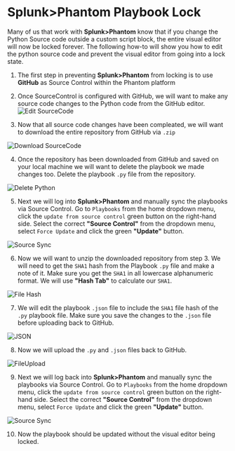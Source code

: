 # Splunk>Phantom Playbook Lock
Many of us that work with **Splunk>Phantom** know that if you change the 
Python Source code outside a custom script block, the entire visual editor will now be locked forever. 
The following how-to will show you how to edit the python source code and prevent the visual editor from going into a lock state.

1. The first step in preventing **Splunk>Phantom** from locking is to use **GitHub** as Source Control within the Phantom platform

2. Once SourceControl is configured with GitHub, we will want to make any source code changes to the Python code from the GitHub editor.
![Edit SourceCode](https://i.imgur.com/F2o6dfl.jpg)


3. Now that all source code changes have been compleated, we will want to download the entire repository from GitHub via `.zip`

![Download SourceCode](https://i.imgur.com/vO3pHOW.png)

4. Once the repository has been downloaded from GitHub and saved on your local machine we will want to delete the playbook we made changes too. Delete the playbook `.py` file from the repository.

![Delete Python](https://i.imgur.com/fm0kkuR.jpg)

5. Next we will log into **Splunk>Phantom** and manually sync the playbooks via Source Control. Go to `Playbooks` from the home dropdown menu, click the `update from source control` green button on the right-hand side. Select the correct **"Source Control"** from the dropdown menu, select `Force Update` and click the green **"Update"** button.

![Source Sync](https://i.imgur.com/2Qi3p05.jpg)

6. Now we will want to unzip the downloaded repository from step 3. We will need to get the `SHA1` hash from the Playbook `.py` file and make a note of it. Make sure you get the `SHA1` in all lowercase alphanumeric format. We will use **"Hash Tab"** to calculate our `SHA1`.

![File Hash](https://i.imgur.com/FK2D9SV.jpg)

7. We will edit the playbook `.json` file to include the `SHA1` file hash of the `.py` playbook file. Make sure you save the changes to the `.json` file before uploading back to GitHub.

![JSON](https://i.imgur.com/1dFZmr4.jpg)

8. Now we will upload the `.py` and `.json` files back to GitHub.

![FileUpload](https://i.imgur.com/ANkXJqc.jpg)

9. Next we will log back into **Splunk>Phantom** and manually sync the playbooks via Source Control. Go to `Playbooks` from the home dropdown menu, click the `update from source control` green button on the right-hand side. Select the correct **"Source Control"** from the dropdown menu, select `Force Update` and click the green **"Update"** button.

![Source Sync](https://i.imgur.com/2Qi3p05.jpg)

10. Now the playbook should be updated without the visual editor being locked.
